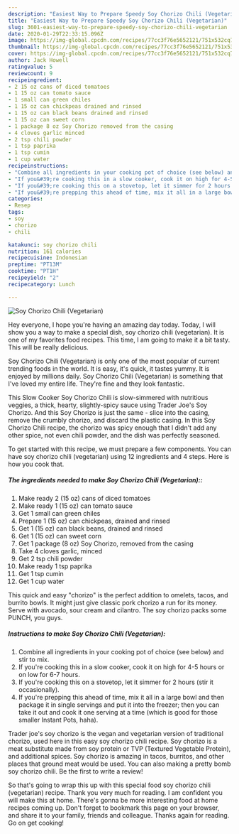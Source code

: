```yaml
---
description: "Easiest Way to Prepare Speedy Soy Chorizo Chili (Vegetarian)"
title: "Easiest Way to Prepare Speedy Soy Chorizo Chili (Vegetarian)"
slug: 3601-easiest-way-to-prepare-speedy-soy-chorizo-chili-vegetarian
date: 2020-01-29T22:33:15.096Z
image: https://img-global.cpcdn.com/recipes/77cc3f76e5652121/751x532cq70/soy-chorizo-chili-vegetarian-recipe-main-photo.jpg
thumbnail: https://img-global.cpcdn.com/recipes/77cc3f76e5652121/751x532cq70/soy-chorizo-chili-vegetarian-recipe-main-photo.jpg
cover: https://img-global.cpcdn.com/recipes/77cc3f76e5652121/751x532cq70/soy-chorizo-chili-vegetarian-recipe-main-photo.jpg
author: Jack Howell
ratingvalue: 5
reviewcount: 9
recipeingredient:
- 2 15 oz cans of diced tomatoes
- 1 15 oz can tomato sauce
- 1 small can green chiles
- 1 15 oz can chickpeas drained and rinsed
- 1 15 oz can black beans drained and rinsed
- 1 15 oz can sweet corn
- 1 package 8 oz Soy Chorizo removed from the casing
- 4 cloves garlic minced
- 2 tsp chili powder
- 1 tsp paprika
- 1 tsp cumin
- 1 cup water
recipeinstructions:
- "Combine all ingredients in your cooking pot of choice (see below) and stir to mix."
- "If you&#39;re cooking this in a slow cooker, cook it on high for 4-5 hours or on low for 6-7 hours."
- "If you&#39;re cooking this on a stovetop, let it simmer for 2 hours (stir it occasionally)."
- "If you&#39;re prepping this ahead of time, mix it all in a large bowl and then package it in single servings and put it into the freezer; then you can take it out and cook it one serving at a time (which is good for those smaller Instant Pots, haha)."
categories:
- Resep
tags:
- soy
- chorizo
- chili

katakunci: soy chorizo chili
nutrition: 161 calories
recipecuisine: Indonesian
preptime: "PT13M"
cooktime: "PT1H"
recipeyield: "2"
recipecategory: Lunch

---
```



![Soy Chorizo Chili (Vegetarian)](https://img-global.cpcdn.com/recipes/77cc3f76e5652121/751x532cq70/soy-chorizo-chili-vegetarian-recipe-main-photo.jpg)

Hey everyone, I hope you're having an amazing day today. Today, I will show you a way to make a special dish, soy chorizo chili (vegetarian). It is one of my favorites food recipes. This time, I am going to make it a bit tasty. This will be really delicious.

Soy Chorizo Chili (Vegetarian) is only one of the most popular of current trending foods in the world. It is easy, it's quick, it tastes yummy. It is enjoyed by millions daily. Soy Chorizo Chili (Vegetarian) is something that I've loved my entire life. They're fine and they look fantastic.

This Slow Cooker Soy Chorizo Chili is slow-simmered with nutritious veggies, a thick, hearty, slightly-spicy sauce using Trader Joe&#39;s Soy Chorizo. And this Soy Chorizo is just the same - slice into the casing, remove the crumbly chorizo, and discard the plastic casing. In this Soy Chorizo Chili recipe, the chorizo was spicy enough that I didn&#39;t add any other spice, not even chili powder, and the dish was perfectly seasoned.


To get started with this recipe, we must prepare a few components. You can have soy chorizo chili (vegetarian) using 12 ingredients and 4 steps. Here is how you cook that.

##### The ingredients needed to make Soy Chorizo Chili (Vegetarian)::

1. Make ready 2 (15 oz) cans of diced tomatoes
1. Make ready 1 (15 oz) can tomato sauce
1. Get 1 small can green chiles
1. Prepare 1 (15 oz) can chickpeas, drained and rinsed
1. Get 1 (15 oz) can black beans, drained and rinsed
1. Get 1 (15 oz) can sweet corn
1. Get 1 package (8 oz) Soy Chorizo, removed from the casing
1. Take 4 cloves garlic, minced
1. Get 2 tsp chili powder
1. Make ready 1 tsp paprika
1. Get 1 tsp cumin
1. Get 1 cup water


This quick and easy &#34;chorizo&#34; is the perfect addition to omelets, tacos, and burrito bowls. It might just give classic pork chorizo a run for its money. Serve with avocado, sour cream and cilantro. The soy chorizo packs some PUNCH, you guys. 

##### Instructions to make Soy Chorizo Chili (Vegetarian):

1. Combine all ingredients in your cooking pot of choice (see below) and stir to mix.
1. If you&#39;re cooking this in a slow cooker, cook it on high for 4-5 hours or on low for 6-7 hours.
1. If you&#39;re cooking this on a stovetop, let it simmer for 2 hours (stir it occasionally).
1. If you&#39;re prepping this ahead of time, mix it all in a large bowl and then package it in single servings and put it into the freezer; then you can take it out and cook it one serving at a time (which is good for those smaller Instant Pots, haha).


Trader joe&#39;s soy chorizo is the vegan and vegetarian version of traditional chorizo, used here in this easy soy chorizo chili recipe. Soy chorizo is a meat substitute made from soy protein or TVP (Textured Vegetable Protein), and additional spices. Soy chorizo is amazing in tacos, burritos, and other places that ground meat would be used. You can also making a pretty bomb soy chorizo chili. Be the first to write a review! 

So that's going to wrap this up with this special food soy chorizo chili (vegetarian) recipe. Thank you very much for reading. I am confident you will make this at home. There's gonna be more interesting food at home recipes coming up. Don't forget to bookmark this page on your browser, and share it to your family, friends and colleague. Thanks again for reading. Go on get cooking!
